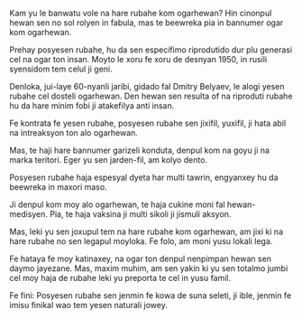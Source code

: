 Kam yu le banwatu vole na hare rubahe kom ogarhewan? Hin cinonpul hewan sen no sol rolyen in fabula, mas te beewreka pia in bannumer ogar kom ogarhewan.

Prehay posyesen rubahe, hu da sen especifimo riprodutido dur plu generasi cel na ogar ton insan. Moyto le xoru fe xoru de desnyan 1950, in rusili syensidom tem celul ji geni. 

Denloka, jui-laye 60-nyanli jaribi, gidado fal Dmitry Belyaev, le alogi yesen rubahe cel dosteli ogarhewan. Den hewan sen resulta of na riproduti rubahe hu da hare minim fobi ji atakefilya anti insan.

Fe kontrata fe yesen rubahe, posyesen rubahe sen jixifil, yuxifil, ji hata abil na intreaksyon ton alo ogarhewan.

Mas, te haji hare bannumer garizeli konduta, denpul kom na goyu ji na marka teritori. Eger yu sen jarden-fil, am kolyo dento.

Posyesen rubahe haja espesyal dyeta har multi tawrin, engyanxey hu da beewreka in maxori maso. 

Ji denpul kom moy alo ogarhewan, te haja cukine moni fal hewan-medisyen. Pia, te haja vaksina ji multi sikoli ji jismuli aksyon.

Mas, leki yu sen joxupul tem na hare rubahe kom ogarhewan, am jixi ki na hare rubahe no sen legapul moyloka. Fe folo, am moni yusu lokali lega.

Fe hataya fe moy katinaxey, na ogar ton denpul nenpimpan hewan sen daymo jayezane. Mas, maxim muhim, am sen yakin ki yu sen totalmo jumbi cel moy haja de rubahe leki yu preporta te cel in yusu famil.

Fe fini: Posyesen rubahe sen jenmin fe kowa de suna seleti, ji ible, jenmin fe imisu finikal wao tem yesen naturali jowey.